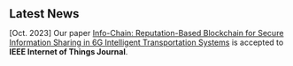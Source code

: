<h1 id="news"></h1>

<h2 style="margin: 60px 0px 10px;">Latest News</h2>

[Oct. 2023] Our paper [Info-Chain: Reputation-Based Blockchain for Secure Information Sharing in 6G Intelligent Transportation Systems](`https://ieeexplore.ieee.org/document/10274999`) is accepted to **IEEE Internet of Things Journal**.
